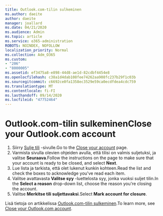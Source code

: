 ```yaml
---
title: Outlook.com-tilin sulkeminen
ms.author: daeite
author: daeite
manager: joallard
ms.date: 04/21/2020
ms.audience: Admin
ms.topic: article
ms.service: o365-administration
ROBOTS: NOINDEX, NOFOLLOW
localization_priority: Normal
ms.collection: Adm_O365
ms.custom:
- "206"
- "8000005"
ms.assetid: ef3475a8-e898-44d8-ae1d-82cdbf4454e8
ms.openlocfilehash: c38a1d4dab108fee74262aa908fc237b29f1c03b
ms.sourcegitcommit: c6692ce0fa1358ec3529e59ca0ecdfdea4cdc759
ms.translationtype: MT
ms.contentlocale: fi-FI
ms.lasthandoff: 09/14/2020
ms.locfileid: "47752464"
---
```

# <a name="close-your-outlookcom-account"></a><span data-ttu-id="b08d0-102">Outlook.com-tilin sulkeminen</span><span class="sxs-lookup"><span data-stu-id="b08d0-102">Close your Outlook.com account</span></span>

1. <span data-ttu-id="b08d0-103">Siirry [Sulje tili](https://go.microsoft.com/fwlink/p/?linkid=845493) -sivulle.</span><span class="sxs-lookup"><span data-stu-id="b08d0-103">Go to the [Close your account](https://go.microsoft.com/fwlink/p/?linkid=845493) page.</span></span>
2. <span data-ttu-id="b08d0-104">Varmista sivulla olevien ohjeiden avulla, että tilisi on valmis suljetuksi, ja valitse **Seuraava**.</span><span class="sxs-lookup"><span data-stu-id="b08d0-104">Follow the instructions on the page to make sure that your account is ready to be closed, and select **Next**.</span></span>
3. <span data-ttu-id="b08d0-105">Lue lista ja tarkista, että olet lukenut kunkin kohteen.</span><span class="sxs-lookup"><span data-stu-id="b08d0-105">Read the list and check the boxes to acknowledge you've read each item.</span></span>
4. <span data-ttu-id="b08d0-106">Valitse avattavasta **Valitse syy** -luettelosta syy, jonka vuoksi suljet tilin.</span><span class="sxs-lookup"><span data-stu-id="b08d0-106">In the **Select a reason** drop-down list, choose the reason you're closing the account.</span></span>
5. <span data-ttu-id="b08d0-107">Valitse **Merkitse tili suljettavaksi**.</span><span class="sxs-lookup"><span data-stu-id="b08d0-107">Select **Mark account for closure**.</span></span>

<span data-ttu-id="b08d0-108">Lisä tietoja on artikkelissa [Outlook.com-tilin sulkeminen](https://support.office.com/article/564b801e-2a47-4cb2-afa8-12ead3185038?wt.mc_id=Office_Outlook_com_Alchemy).</span><span class="sxs-lookup"><span data-stu-id="b08d0-108">To learn more, see [Close your Outlook.com account](https://support.office.com/article/564b801e-2a47-4cb2-afa8-12ead3185038?wt.mc_id=Office_Outlook_com_Alchemy).</span></span>
  